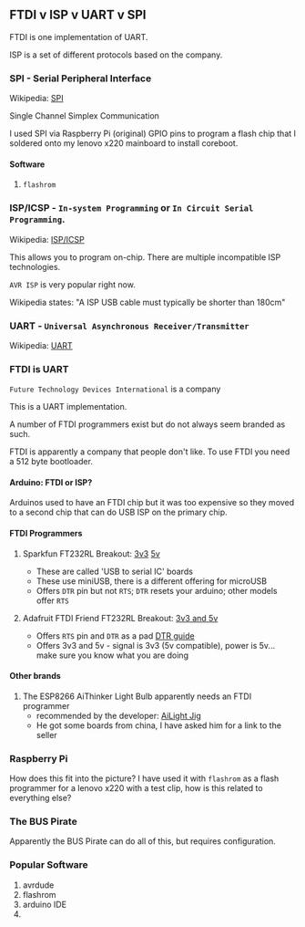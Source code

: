 ## FTDI v ISP v UART v SPI

FTDI is one implementation of UART. 

ISP is a set of different protocols based on the company.




### SPI - Serial Peripheral Interface

Wikipedia: [SPI](https://en.wikipedia.org/wiki/Serial_Peripheral_Interface_Bus)

Single Channel Simplex Communication

I used SPI via Raspberry Pi (original) GPIO pins to program a flash chip that I soldered onto my lenovo x220 mainboard to install coreboot.

#### Software

1. `flashrom`


### ISP/ICSP - `In-system Programming` or `In Circuit Serial Programming`.

Wikipedia: [ISP/ICSP](https://en.wikipedia.org/wiki/In-system_programming)


This allows you to program on-chip. There are multiple incompatible ISP technologies.

`AVR ISP` is very popular right now.

Wikipedia states: "A ISP USB cable must typically be shorter than 180cm"


### UART - `Universal Asynchronous Receiver/Transmitter`

Wikipedia: [UART](https://en.wikipedia.org/wiki/Universal_asynchronous_receiver/transmitter)



### FTDI is UART

`Future Technology Devices International` is a company

This is a UART implementation.

A number of FTDI programmers exist but do not always seem branded as such.

FTDI is apparently a company that people don't like. To use FTDI you need a 512 byte bootloader.


#### Arduino: FTDI or ISP?

Arduinos used to have an FTDI chip but it was too expensive so they moved to a second chip that can do USB ISP on the primary chip.


#### FTDI Programmers

1. Sparkfun FT232RL Breakout: [3v3](https://www.sparkfun.com/products/9873) [5v](https://www.sparkfun.com/products/9716)
    - These are called 'USB to serial IC' boards
    - These use miniUSB, there is a different offering for microUSB
    - Offers `DTR` pin but not `RTS`; `DTR` resets your arduino; other models offer `RTS`

1. Adafruit FTDI Friend FT232RL Breakout: [3v3 and 5v](https://learn.adafruit.com/ftdi-friend)
    - Offers `RTS` pin and `DTR` as a pad [DTR guide](https://learn.adafruit.com/ftdi-friend/programming-blank-avrs)
    - Offers 3v3 and 5v - signal is 3v3 (5v compatible), power is 5v... make sure you know what you are doing

#### Other brands

1. The ESP8266 AiThinker Light Bulb apparently needs an FTDI programmer
    - recommended by the developer: [AiLight Jig](https://www.sachatelgenhof.nl/blog/ailight-jig)
    - He got some boards from china, I have asked him for a link to the seller


### Raspberry Pi

How does this fit into the picture? I have used it with `flashrom` as a flash programmer for a lenovo x220 with a test clip, how is this related to everything else?


### The BUS Pirate

Apparently the BUS Pirate can do all of this, but requires configuration.


### Popular Software

1. avrdude
1. flashrom
1. arduino IDE
1. 
